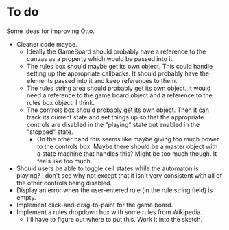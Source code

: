 # To do

Some ideas for improving Otto.

  - Cleaner code maybe.
    - Ideally the GameBoard should probably have a reference to the canvas as a
      property which would be passed into it.
    - The rules box should maybe get its own object. This could handle setting
      up the appropriate callbacks. It should probably have the elements passed
      into it and keep references to them.
    - The rules string area should probably get its own object. It would need a
      reference to the game board object and a reference to the rules box
      object, I think.
    - The controls box should probably get its own object. Then it can track
      its current state and set things up so that the appropriate controls are
      disabled in the "playing" state but enabled in the "stopped" state.
      - On the other hand this seems like maybe giving too much power to the
        controls box. Maybe there should be a master object with a state
        machine that handles this? Might be too much though. It feels like too
        much.
  - Should users be able to toggle cell states while the automaton is playing?
    I don't see why not except that it isn't very consistent with all of the
    other controls being disabled.
  - Display an error when the user-entered rule (in the rule string field) is
    empty.
  - Implement click-and-drag-to-paint for the game board.
  - Implement a rules dropdown box with some rules from Wikipedia.
    - I'll have to figure out where to put this. Work it into the sketch.